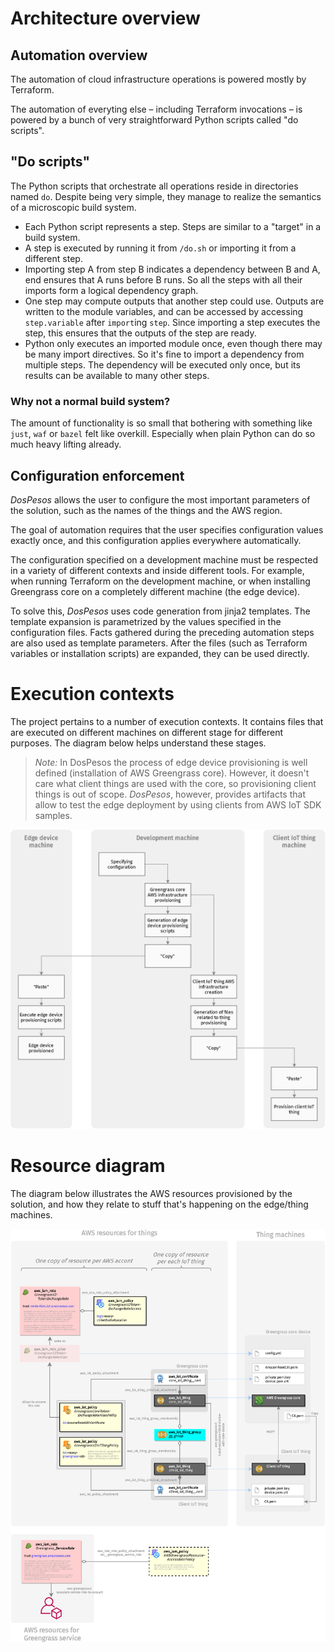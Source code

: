 # Architecture overview

## Automation overview

The automation of cloud infrastructure operations is powered mostly by Terraform.

The automation of everyting else – including Terraform invocations – is powered by a bunch of very straightforward Python scripts called "do scripts". 

## "Do scripts"

The Python scripts that orchestrate all operations reside in directories named `do`. Despite being very simple, they manage to realize the semantics of a microscopic build system.

* Each Python script represents a step. Steps are similar to a "target" in a build system.
* A step is executed by running it from `/do.sh` or importing it from a different step.
* Importing step A from step B indicates a dependency between B and A, end ensures that A runs before B runs. So all the steps with all their imports form a logical dependency graph.
* One step may compute outputs that another step could use. Outputs are written to the module variables, and can be accessed by accessing `step.variable` after `import`ing `step`. Since importing a step executes the step, this ensures that the outputs of the step are ready.
* Python only executes an imported module once, even though there may be many import directives. So it's fine to import a dependency from multiple steps. The dependency will be executed only once, but its results can be available to many other steps.

### Why not a normal build system?

The amount of functionality is so small that bothering with something like `just`, `waf` or `bazel` felt like overkill. Especially when plain Python can do so much heavy lifting already.

## Configuration enforcement

*DosPesos* allows the user to configure the most important parameters of the solution, such as the names of the things and the AWS region. 

The goal of automation requires that the user specifies configuration values exactly once, and this configuration applies everywhere automatically. 

The configuration specified on a development machine must be respected in a variety of different contexts and inside different tools. For example, when running Terraform on the development machine, or when installing Greengrass core on a completely different machine (the edge device).

To solve this, *DosPesos* uses code generation from jinja2 templates. The template expansion is parametrized by the values specified in the configuration files. Facts gathered during the preceding automation steps are also used as template parameters. After the files (such as Terraform variables or installation scripts) are expanded, they can be used directly.

# Execution contexts

The project pertains to a number of execution contexts. It contains files that are executed on different machines on different stage for different purposes. The diagram below helps understand these stages.

>  *Note:* In DosPesos the process of edge device provisioning is well defined (installation of AWS Greengrass core). However, it doesn't care what client things are used with the core, so provisioning client things is out of scope. *DosPesos*, however, provides artifacts that allow to test the edge deployment by using clients from AWS IoT SDK samples.

![sequence](sequence.png)

# Resource diagram

The diagram below illustrates the AWS resources provisioned by the solution, and how they relate to stuff that's happening on the edge/thing machines.



![resources](resources.png)

